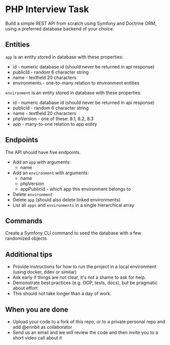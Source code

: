# PHP Interview Task

Build a simple REST API from scratch using Symfony and Doctrine ORM, using a preferred database backend of your choice.

## Entities

`app` is an entity stored in database with these properties:

- id - numeric database id (should never be returned in api response)
- publicId - random 6 character string
- name - textfield 20 characters
- environments - one-to-many relation to environment entities

`environment` is an entity stored in database with these properties:

- id - numeric database id (should never be returned in api response)
- publicId - random 6 character string
- name - textfield 20 characters
- phpVersion - one of these: 8.1, 8.2, 8.3
- app - many-to-one relation to app entity

## Endpoints

The API should have five endpoints.

- Add an `app` with arguments:
    - name
- Add an `environment` with arguments:
    - name
    - phpVersion
    - appPublicId - which app this environment belongs to
- Delete `environment`
- Delete `app` (should also delete linked environments)
- List all `apps` and `environments` in a single hierarchical array

## Commands
Create a Symfony CLI command to seed the database with a few randomized objects

## Additional tips
- Provide instructions for how to run the project in a local environment (using docker, ddev or similar)
- Ask early if things are not clear, it's not a shame to ask for help.
- Demonstrate best practices (e.g. OOP, tests, docs), but be pragmatic about effort.
- This should not take longer than a day of work.

## When you are done
- Upload your code to a fork of this repo, or to a private personal repo and add @erinbit as collaborator
- Send us an email and we will review the code and then invite you to a short video call about it
